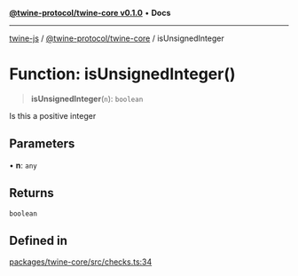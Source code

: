 [**@twine-protocol/twine-core v0.1.0**](../index.md) • **Docs**

***

[twine-js](../../../index.md) / [@twine-protocol/twine-core](../index.md) / isUnsignedInteger

# Function: isUnsignedInteger()

> **isUnsignedInteger**(`n`): `boolean`

Is this a positive integer

## Parameters

• **n**: `any`

## Returns

`boolean`

## Defined in

[packages/twine-core/src/checks.ts:34](https://github.com/twine-protocol/twine-js/blob/afcd6a4191783e38a824b15e0910dbcaa4196a95/packages/twine-core/src/checks.ts#L34)
